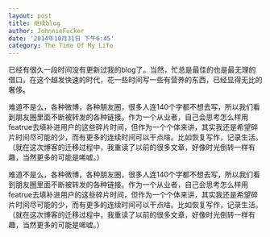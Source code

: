 ```yaml
---
layout: post
title: 继续blog
author: JohnnieFucker
date: '2014年10月31日 下午6:45'
category: The Time Of My Life
---
```

<p>已经有很久一段时间没有更新过我的blog了。当然，忙总是最佳的也是最无理的借口。在这个越发快速的时代，花一些时间写一些有营养的东西，已经显得无比的奢侈。</p>
<!--break-->
<p>难道不是么，各种微博，各种朋友圈，很多人连140个字都不想去写，所以我们看到朋友圈里面不断被转发的各种链接。作为一个从业者，自己会思考怎么样用featrue去填补进用户的这些碎片时间，但作为一个个体来讲，其实我还是希望碎片时间尽可能的少，而有更多的连续时间可以干点啥。比如恢复写作，记录生活。（就在这次博客的迁移过程中，我重读了以前的很多文章，好像时光倒转一样有趣，当然更多的可能是唏嘘。）
</p>
<p>难道不是么，各种微博，各种朋友圈，很多人连140个字都不想去写，所以我们看到朋友圈里面不断被转发的各种链接。作为一个从业者，自己会思考怎么样用featrue去填补进用户的这些碎片时间，但作为一个个体来讲，其实我还是希望碎片时间尽可能的少，而有更多的连续时间可以干点啥。比如恢复写作，记录生活。（就在这次博客的迁移过程中，我重读了以前的很多文章，好像时光倒转一样有趣，当然更多的可能是唏嘘。）
</p>
<p>
</p>

